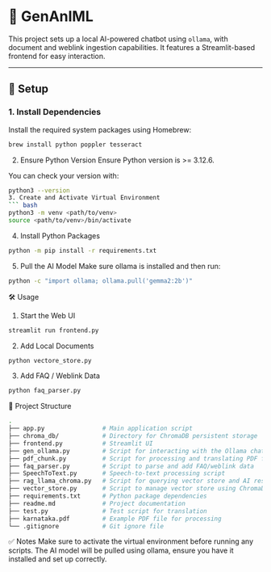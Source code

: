 # 🧠 GenAnIML

This project sets up a local AI-powered chatbot using `ollama`, with document and weblink ingestion capabilities. It features a Streamlit-based frontend for easy interaction.

---

## 🚀 Setup

### 1. Install Dependencies

Install the required system packages using Homebrew:

```bash
brew install python poppler tesseract
```

2. Ensure Python Version
   Ensure Python version is >= 3.12.6.

You can check your version with:

````bash
python3 --version
3. Create and Activate Virtual Environment
``` bash
python3 -m venv <path/to/venv>
source <path/to/venv>/bin/activate
````

4. Install Python Packages

```bash
python -m pip install -r requirements.txt
```

5. Pull the AI Model
   Make sure ollama is installed and then run:

```bash
python -c "import ollama; ollama.pull('gemma2:2b')"
```

🛠️ Usage

1. Start the Web UI

```bash
streamlit run frontend.py
```

2. Add Local Documents

```bash
python vectore_store.py
```

3. Add FAQ / Weblink Data

```bash
python faq_parser.py
```

📁 Project Structure

```bash
.
├── app.py                # Main application script
├── chroma_db/            # Directory for ChromaDB persistent storage
├── frontend.py           # Streamlit UI
├── gen_ollama.py         # Script for interacting with the Ollama chat model
├── pdf_chunk.py          # Script for processing and translating PDF files
├── faq_parser.py         # Script to parse and add FAQ/weblink data
├── SpeechToText.py       # Speech-to-text processing script
├── rag_llama_chroma.py   # Script for querying vector store and AI response generation
├── vector_store.py       # Script to manage vector store using ChromaDB
├── requirements.txt      # Python package dependencies
├── readme.md             # Project documentation
├── test.py               # Test script for translation
├── karnataka.pdf         # Example PDF file for processing
└── .gitignore            # Git ignore file
```

✅ Notes
Make sure to activate the virtual environment before running any scripts.
The AI model will be pulled using ollama, ensure you have it installed and set up correctly.
